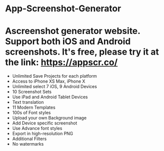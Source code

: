 # App-Screenshot-Generator

# Ascreenshot generator website. Support both iOS and Android screenshots. It's free, please try it at the link: https://appscr.co/

- Unlimited Save Projects for each platform
- Access to iPhone XS Max, iPhone X
- Unlimited select 7 iOS, 9 Android Devices
- 10 Screenshot Sets
- Use iPad and Android Tablet Devices
- Text translation
- 11 Modern Templates
- 100s of Font styles
- Upload your own Background image
- Add Device specific screenshot
- Use Advance font styles
- Export in high-resolution PNG
- Additional Filters
- No watermarks
